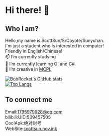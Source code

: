 # Hi there! 👋 <br>

## Who I am?

Hello,my name is ScottSun/SrCoyote/Sunyuhan. <br>
I'm just a student who is interested in computer! <br>Friendly in English/Chinese! <br>
📫 I’m currently studying <br>
🌱 I’m currently learning OI and C#<br>
👯 I’m creative in [MCPL](BobRocket.github.io/MCPL)<br>

[![BobRocket's GitHub stats](https://github-readme-stats.vercel.app/api?username=BobRocket)](https://github.com/BobRocket)<br>
[![Top Langs](https://github-readme-stats.vercel.app/api/top-langs/?username=BobRocket)](https://github.com/BobRocket/github-readme-stats)

## To connect me
Email:1795979928@qq.com<br>
bilibili:UID:509457505<br>
CoolApk:绝对封号<br>
WebSite:[scottsun.nov.ink](scottsun.nov.ink)
<!--
**BobRocket/BobRocket** is a ✨ _special_ ✨ repository because its  (this file) appears on your GitHub profile.

Here are some ideas to get you started:

- 🔭 I’m currently working on ...
- 🌱 I’m currently learning ...
- 👯 I’m looking to collaborate on ...
- 🤔 I’m looking for help with ...
- 💬 Ask me about ...
- 📫 How to reach me: ...
- 😄 Pronouns: ...
- ⚡ Fun fact: ...
-->
